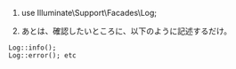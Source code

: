 1. use Illuminate\Support\Facades\Log;

2. あとは、確認したいところに、以下のように記述するだけ。

```
Log::info();
Log::error(); etc
```
